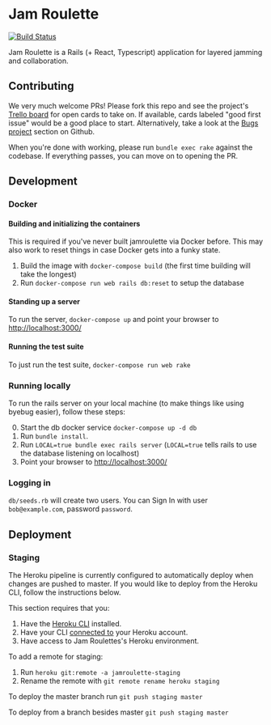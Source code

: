 # Jam Roulette
[![Build Status](https://travis-ci.com/tomekr/jamroulette.svg?branch=master)](https://travis-ci.com/tomekr/jamroulette)

Jam Roulette is a Rails (+ React, Typescript) application for layered jamming and collaboration.

## Contributing

We very much welcome PRs! Please fork this repo and see the project's [Trello board](https://trello.com/b/ftn4JCO8/jam-roulette-kanban) for open cards to take on. If available, cards labeled "good first issue" would be a good place to start. Alternatively, take a look at the [Bugs project](https://github.com/tomekr/jamroulette/projects/1) section on Github.

When you're done with working, please run `bundle exec rake` against the codebase. If everything passes, you can move on to opening the PR.

## Development

### Docker

#### Building and initializing the containers
This is required if  you've never built jamroulette via Docker before. This may also work to reset things in case Docker gets into a funky state.

1. Build the image with `docker-compose build` (the first time building will take the longest)
2. Run `docker-compose run web rails db:reset` to setup the database

#### Standing up a server

To run the server, `docker-compose up` and point your browser to [http://localhost:3000/](http://localhost:3000/)

#### Running the test suite

To just run the test suite, `docker-compose run web rake`

### Running locally

To run the rails server on your local machine (to make things like using byebug easier), follow these steps:

0. Start the db docker service `docker-compose up -d db`
1. Run `bundle install`.
2. Run `LOCAL=true bundle exec rails server` (`LOCAL=true` tells rails to use the database listening on localhost)
3. Point your browser to [http://localhost:3000/](http://localhost:3000/)

### Logging in

`db/seeds.rb` will create two users. You can Sign In with user `bob@example.com`, password `password`.

## Deployment

### Staging

The Heroku pipeline is currently configured to automatically deploy when changes are pushed to master. If you would like to deploy from the Heroku CLI, follow the instructions below.

This section requires that you:

1. Have the [Heroku CLI](https://devcenter.heroku.com/articles/heroku-cli#download-and-install) installed.
2. Have your CLI [connected to](https://devcenter.heroku.com/articles/heroku-cli#getting-started) your Heroku account. 
2. Have access to Jam Roulettes's Heroku environment.

To add a remote for staging:

1. Run `heroku git:remote -a jamroulette-staging`
2. Rename the remote with `git remote rename heroku staging`

To deploy the master branch run `git push staging master`

To deploy from a branch besides master `git push staging master`
